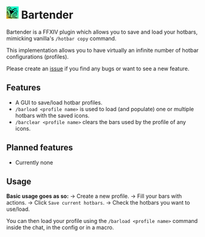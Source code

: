 # <img src="Bartender/images/icon.png" alt="bartender" width="32"> Bartender

Bartender is a FFXIV plugin which allows you to save and load your hotbars, mimicking vanilla's `/hotbar copy` command.

This implementation allows you to have virtually an infinite number of hotbar configurations (profiles).

Please create an [issue](https://github.com/AtaeKurri/Bartender/issues/new) if you find any bugs or want to see a new feature.

## Features

* A GUI to save/load hotbar profiles.
* `/barload <profile name>` is used to load (and populate) one or multiple hotbars with the saved icons.
* `/barclear <profile name>` clears the bars used by the profile of any icons.


## Planned features

* Currently none

## Usage

**Basic usage goes as so:**
-> Create a new profile.
-> Fill your bars with actions.
-> Click `Save current hotbars`.
-> Check the hotbars you want to use/load.

You can then load your profile using the `/barload <profile name>` command inside the chat, in the config or in a macro.
